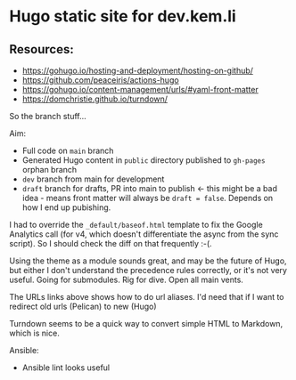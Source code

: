 # Hugo static site for dev.kem.li

## Resources:

* https://gohugo.io/hosting-and-deployment/hosting-on-github/
* https://github.com/peaceiris/actions-hugo
* https://gohugo.io/content-management/urls/#yaml-front-matter
* https://domchristie.github.io/turndown/


So the branch stuff...

Aim:

* Full code on `main` branch
* Generated Hugo content in `public` directory published to `gh-pages` orphan branch
* `dev` branch from main for development
* `draft` branch for drafts, PR into main to publish <- this might be a bad idea - means front matter will always be `draft = false`. Depends on how I end up pubishing. 

I had to override the `_default/baseof.html` template to fix the Google Analytics call (for v4, which doesn't differentiate the async from the sync script). So I should check the diff on that frequently :-(.

Using the theme as a module sounds great, and may be the future of Hugo, but either I don't understand the precedence rules correctly, or it's not very useful. Going for submodules. Rig for dive. Open all main vents.  

The URLs links above shows how to do url aliases. I'd need that if I want to redirect old urls (Pelican) to new (Hugo)

Turndown seems to be a quick way to convert simple HTML to Markdown, which is nice. 

Ansible:
* Ansible lint looks useful